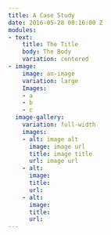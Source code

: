 ```yaml
---
title: A Case Study
date: 2016-05-28 00:16:00 Z
modules:
- text:
    title: The Title
    body: The Body
    variation: centered
- image:
    image: an-image
    variation: large
    Images:
    - a
    - b
    - c
  image-gallery:
    variation: full-width
    images:
    - alt: image alt
      image: image url
      title: image title
      url: image url
    - alt: 
      image: 
      title: 
      url: 
    - alt: 
      image: 
      title: 
      url: 
---
```


